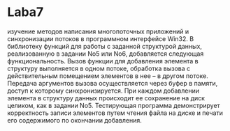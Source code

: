 # Laba7
изучение методов написания многопоточных приложений и синхронизации потоков в программном интерфейсе Win32. В библиотеку функций для работы с заданной структурой данных, реализованную в задании No5 или No6, добавляется следующая функциональность. Вызов функции для добавления элемента в структуру выполняется в одном потоке, обработка вызова с действительным помещением элементов в нее – в другом потоке. Передача аргументов вызова осуществляется через буфер в памяти, доступ к которому синхронизируется. При каждом добавлении элемента в структуру данных происходит ее сохранение на диск целиком, как в задании No5. Тестирующая программа демонстрирует корректность записи элементов путем чтения файла на диске и печати его содержимого по окончании добавления.
